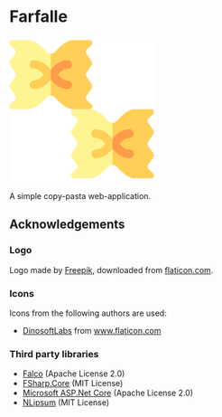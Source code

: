 # Farfalle

![Farfalle logo](Farfalle/wwwroot/images/farfalle-256px.png)

A simple copy-pasta web-application.

## Acknowledgements

### Logo

Logo made by [Freepik](https://www.flaticon.com/authors/freepik), downloaded from [flaticon.com](https://www.flaticon.com/free-icon/farfalle_4162121).

### Icons

Icons from the following authors are used:

 - <a href="https://www.flaticon.com/authors/dinosoftlabs" title="DinosoftLabs">DinosoftLabs</a> from <a href="https://www.flaticon.com/" title="Flaticon">www.flaticon.com</a>

### Third party libraries

 - [Falco](https://github.com/pimbrouwers/Falco) (Apache License 2.0)
 - [FSharp.Core](https://github.com/dotnet/fsharp) (MIT License)
 - [Microsoft ASP.Net Core](https://github.com/dotnet/aspnetcore) (Apache License 2.0)
 - [NLipsum](https://github.com/alexcpendleton/NLipsum) (MIT License)
